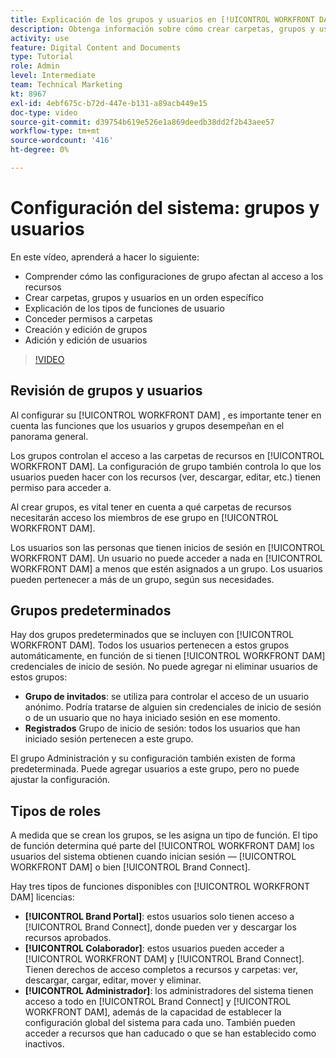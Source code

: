 ```yaml
---
title: Explicación de los grupos y usuarios en [!UICONTROL WORKFRONT DAM]
description: Obtenga información sobre cómo crear carpetas, grupos y usuarios en [!UICONTROL WORKFRONT DAM]. Comprenda los tipos de funciones de usuario y conceda permisos a las carpetas.
activity: use
feature: Digital Content and Documents
type: Tutorial
role: Admin
level: Intermediate
team: Technical Marketing
kt: 8967
exl-id: 4ebf675c-b72d-447e-b131-a89acb449e15
doc-type: video
source-git-commit: d39754b619e526e1a869deedb38dd2f2b43aee57
workflow-type: tm+mt
source-wordcount: '416'
ht-degree: 0%

---
```


# Configuración del sistema: grupos y usuarios

En este vídeo, aprenderá a hacer lo siguiente:

* Comprender cómo las configuraciones de grupo afectan al acceso a los recursos
* Crear carpetas, grupos y usuarios en un orden específico
* Explicación de los tipos de funciones de usuario
* Conceder permisos a carpetas
* Creación y edición de grupos
* Adición y edición de usuarios

>[!VIDEO](https://video.tv.adobe.com/v/335230/?quality=12)

## Revisión de grupos y usuarios

Al configurar su [!UICONTROL WORKFRONT DAM] , es importante tener en cuenta las funciones que los usuarios y grupos desempeñan en el panorama general.

Los grupos controlan el acceso a las carpetas de recursos en [!UICONTROL WORKFRONT DAM]. La configuración de grupo también controla lo que los usuarios pueden hacer con los recursos (ver, descargar, editar, etc.) tienen permiso para acceder a.

Al crear grupos, es vital tener en cuenta a qué carpetas de recursos necesitarán acceso los miembros de ese grupo en [!UICONTROL WORKFRONT DAM].

Los usuarios son las personas que tienen inicios de sesión en [!UICONTROL WORKFRONT DAM]. Un usuario no puede acceder a nada en [!UICONTROL WORKFRONT DAM] a menos que estén asignados a un grupo. Los usuarios pueden pertenecer a más de un grupo, según sus necesidades.

## Grupos predeterminados

Hay dos grupos predeterminados que se incluyen con [!UICONTROL WORKFRONT DAM]. Todos los usuarios pertenecen a estos grupos automáticamente, en función de si tienen [!UICONTROL WORKFRONT DAM] credenciales de inicio de sesión. No puede agregar ni eliminar usuarios de estos grupos:

* **Grupo de invitados**: se utiliza para controlar el acceso de un usuario anónimo. Podría tratarse de alguien sin credenciales de inicio de sesión o de un usuario que no haya iniciado sesión en ese momento.
* **Registrados** Grupo de inicio de sesión: todos los usuarios que han iniciado sesión pertenecen a este grupo.

El grupo Administración y su configuración también existen de forma predeterminada. Puede agregar usuarios a este grupo, pero no puede ajustar la configuración.

## Tipos de roles

A medida que se crean los grupos, se les asigna un tipo de función. El tipo de función determina qué parte del [!UICONTROL WORKFRONT DAM] los usuarios del sistema obtienen cuando inician sesión — [!UICONTROL WORKFRONT DAM] o bien [!UICONTROL Brand Connect].

Hay tres tipos de funciones disponibles con [!UICONTROL WORKFRONT DAM] licencias:

* **[!UICONTROL Brand Portal]**: estos usuarios solo tienen acceso a [!UICONTROL Brand Connect], donde pueden ver y descargar los recursos aprobados.
* **[!UICONTROL Colaborador]**: estos usuarios pueden acceder a [!UICONTROL WORKFRONT DAM] y [!UICONTROL Brand Connect]. Tienen derechos de acceso completos a recursos y carpetas: ver, descargar, cargar, editar, mover y eliminar.
* **[!UICONTROL Administrador]**: los administradores del sistema tienen acceso a todo en [!UICONTROL Brand Connect] y [!UICONTROL WORKFRONT DAM], además de la capacidad de establecer la configuración global del sistema para cada uno. También pueden acceder a recursos que han caducado o que se han establecido como inactivos.

<!-- 
Learn more graphic & documentation article link, below
* Understanding the difference between Workfront licenses and Workfront DAM role types
* -->
